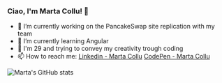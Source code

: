 ### Ciao, I'm Marta Collu! 👋

- 🔭 I’m currently working on the PancakeSwap site replication with my team
- 🌱 I’m currently learning Angular
- 💬 I'm 29 and trying to convey my creativity trough coding
- 📫 How to reach me: [Linkedin - Marta Collu](https://www.linkedin.com/in/marta-collu-8a0b0415b/)
                       [CodePen - Marta Collu](https://codepen.io/Marta93)


![Marta's GitHub stats](https://github-readme-stats.vercel.app/api?username=marta-93&show_icons=true&theme=merko)
